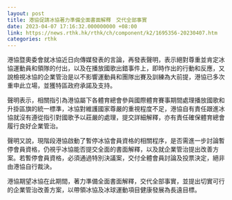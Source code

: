 ```yaml
---
layout: post
title: 港協促請冰協著力準備全面書面解釋　交代全部事實
date: 2023-04-07 17:16:32.000000000 +08:00
link: https://news.rthk.hk/rthk/ch/component/k2/1695356-20230407.htm
categories: rthk
---
```


港協暨奧委會就冰協近日向傳媒發表的言論，再發表聲明，表示絕對尊重並肯定冰協運動員和領隊的付出，以及在播放國歌出錯事件上，即時作出的行動和反應，又說檢視冰協的企業管治是以不影響運動員和團隊出賽及訓練為大前提，港協已多次重申此立場，並獲特區政府承諾及支持。

聲明表示，相關指引為港協屬下各體育總會參與國際體育賽事期間處理播放國歌和升掛區旗的統一標準，冰協對維護國家尊嚴的重視程度不足，港協自有責任跟進冰協就沒有遵從指引對國歌予以莊嚴的處理，提交詳細解釋，亦有責任確保體育總會履行良好企業管治。

聲明又說，現階段港協啟動了暫停冰協會員資格的相關程序，是否需進一步討論暫停會員資格，仍視乎冰協能否提交全面的書面解釋，以及就企業管治提出改善方案。若暫停會員資格，必須通過特別決議案，交付全體會員討論及投票決定，絕非由港協自行裁決。

港協期望冰協在此期間，著力準備全面書面解釋，交代全部事實，並提出切實可行的企業管治改善方案，以帶領冰協及冰球運動項目健康發展為長遠目標。
